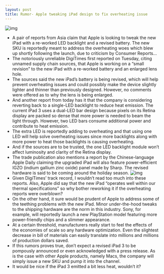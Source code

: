 ```yaml
---
layout: post
title: Rumor- Apple tweaking iPad design to fix overheating issue
---
```

![img](http://media.idownloadblog.com/wp-content/uploads/2010/07/iPad-Overheat.jpg)
* A pair of reports from Asia claim that Apple is looking to tweak the new iPad with a re-worked LED backlight and a revised battery. The new SKU is reportedly meant to address the overheating woes which blew up shortly following the launch, due to criticism by Consumer Reports…
* The notoriously unreliable DigiTimes first reported on Tuesday, citing unnamed supply chain sources, that Apple is working on a “small revision” to the new iPad with a re-worked battery and an enlarged lens hole.
* The sources said the new iPad’s battery is being revised, which will help prevent overheating issues and could possibly make the device slightly lighter and thinner than previously designed. However, no comments were offered as to why the lens is being enlarged.
* And another report from today has it that the company is considering reverting back to a single-LED backlight to reduce heat emission. The current iPad 3 uses a dual-LED bar design because pixels on its Retina display are packed so dense that more power is needed to beam the light through. However, two LED bars consume additional power and contribute to heat emission.
* The extra LED is reportedly adding to overheating and that using one LED will help solve overheating issues since more backlights along with more power to heat those backlights is causing overheating.
* And if the sources are to be trusted, the one LED backlight module won’t affect luminosity and clarity of the Retina display.
* The trade publication also mentions a report by the Chinese-language Apple Daily claiming the upgraded iPad will also feature power-efficient IGZO (indium gallium zinc oxide) panel made by Sharp. The revised hardware is said to be coming around the holiday season.
![img](http://media.idownloadblog.com/wp-content/uploads/2012/07/iPad-3-flat-photos-hand-pinch-zoom.jpg)
* Given DigiTimes’ track record, I wouldn’t read too much into these reports. Also, Apple did say that the new iPad “operates well within our thermal specifications” so why bother reworking it if the overheating reports were overblown?
* On the other hand, it sure would be prudent of Apple to address some of the teething problems with the new iPad. Minor under-the-hood tweaks to the shipping hardware are the norm in this industry. Sony, for example, will reportedly launch a new PlayStation model featuring more power-friendly chips and a slimmer appearance.
* At a certain threshold, manufacturers really start to feel the effects of the economies of scale so any hardware optimization. Even the slightest decrease in bill of materials can easily translate into millions and millions of production dollars saved.
* If this rumors proves true, don’t expect a revised iPad 3 to be pompously announced or even acknowledged with a press release. As is the case with other Apple products, namely Macs, the company will simply issue a new SKU and pump it into the channel.
* It would be nice if the iPad 3 emitted a bit less heat, wouldn’t it?

